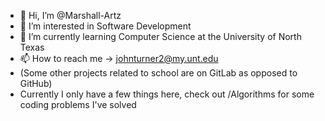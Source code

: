 - 👋 Hi, I’m @Marshall-Artz
- 👀 I’m interested in Software Development
- 🌱 I’m currently learning Computer Science at the University of North Texas
- 📫 How to reach me -> johnturner2@my.unt.edu
- (Some other projects related to school are on GitLab as opposed to GitHub)
- Currently I only have a few things here, check out /Algorithms for some coding problems I've solved

